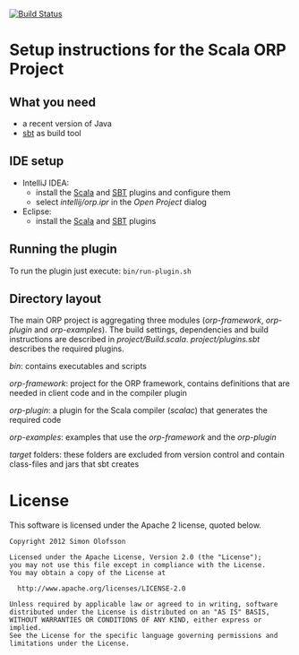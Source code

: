 [![Build Status](https://secure.travis-ci.org/simono/scala-orp.png)](http://travis-ci.org/simono/scala-orp)

# Setup instructions for the Scala ORP Project

## What you need

* a recent version of Java
* [sbt](http://www.scala-sbt.org) as build tool

## IDE setup

* IntelliJ IDEA:
  * install the
    [Scala](http://confluence.jetbrains.net/display/SCA/Scala+Plugin+for+IntelliJ+IDEA)
    and [SBT](https://github.com/orfjackal/idea-sbt-plugin/wiki) plugins and
    configure them
  * select _intellij/orp.ipr_ in the _Open Project_ dialog
* Eclipse:
  * install the [Scala](http://scala-ide.org) and
    [SBT](https://github.com/scalastuff/esbt) plugins

## Running the plugin

To run the plugin just execute: `bin/run-plugin.sh`

## Directory layout

The main ORP project is aggregating three modules (_orp-framework_,
_orp-plugin_ and _orp-examples_). The build settings, dependencies and build
instructions are described in _project/Build.scala_. _project/plugins.sbt_
describes the required plugins.

_bin_: contains executables and scripts

_orp-framework_: project for the ORP framework, contains definitions that are
needed in client code and in the compiler plugin

_orp-plugin_: a plugin for the Scala compiler (_scalac_) that generates the
required code

_orp-examples_: examples that use the _orp-framework_ and the _orp-plugin_

_target_ folders: these folders are excluded from version control and contain
class-files and jars that sbt creates

# License
This software is licensed under the Apache 2 license, quoted below.

```
Copyright 2012 Simon Olofsson

Licensed under the Apache License, Version 2.0 (the "License");
you may not use this file except in compliance with the License.
You may obtain a copy of the License at

  http://www.apache.org/licenses/LICENSE-2.0

Unless required by applicable law or agreed to in writing, software
distributed under the License is distributed on an "AS IS" BASIS,
WITHOUT WARRANTIES OR CONDITIONS OF ANY KIND, either express or implied.
See the License for the specific language governing permissions and
limitations under the License.
```
